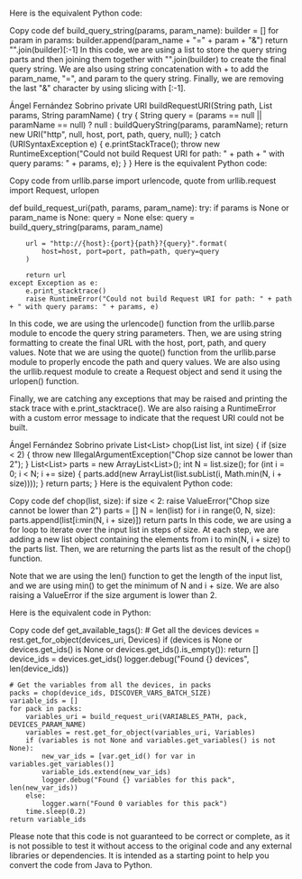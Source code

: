 Here is the equivalent Python code:

Copy code
def build_query_string(params, param_name):
    builder = []
    for param in params:
        builder.append(param_name + "=" + param + "&")
    return "".join(builder)[:-1]
In this code, we are using a list to store the query string parts and then joining them together with "".join(builder) to create the final query string. We are also using string concatenation with + to add the param_name, "=", and param to the query string. Finally, we are removing the last "&" character by using slicing with [:-1].




Ángel Fernández Sobrino
private URI buildRequestURI(String path, List<String> params, String paramName) {
		try {
			String query = (params == null || paramName == null) ? null : buildQueryString(params, paramName);
			return new URI("http", null, host, port, path, query, null);
		} catch (URISyntaxException e) {
			e.printStackTrace();
			throw new RuntimeException("Could not build Request URI for path: " + path + " with query params: " + params, e);
		}
	}
Here is the equivalent Python code:

Copy code
from urllib.parse import urlencode, quote
from urllib.request import Request, urlopen

def build_request_uri(path, params, param_name):
    try:
        if params is None or param_name is None:
            query = None
        else:
            query = build_query_string(params, param_name)
        
        url = "http://{host}:{port}{path}?{query}".format(
            host=host, port=port, path=path, query=query
        )
        
        return url
    except Exception as e:
        e.print_stacktrace()
        raise RuntimeError("Could not build Request URI for path: " + path + " with query params: " + params, e)
In this code, we are using the urlencode() function from the urllib.parse module to encode the query string parameters. Then, we are using string formatting to create the final URL with the host, port, path, and query values. Note that we are using the quote() function from the urllib.parse module to properly encode the path and query values. We are also using the urllib.request module to create a Request object and send it using the urlopen() function.

Finally, we are catching any exceptions that may be raised and printing the stack trace with e.print_stacktrace(). We are also raising a RuntimeError with a custom error message to indicate that the request URI could not be built.




Ángel Fernández Sobrino
private <T> List<List<T>> chop(List<T> list, int size) {
		if (size < 2) {
			throw new IllegalArgumentException("Chop size cannot be lower than 2");
		}
		List<List<T>> parts = new ArrayList<List<T>>();
		int N = list.size();
		for (int i = 0; i < N; i += size) {
			parts.add(new ArrayList<T>(list.subList(i, Math.min(N, i + size))));
		}
		return parts;
	}
Here is the equivalent Python code:

Copy code
def chop(list, size):
    if size < 2:
        raise ValueError("Chop size cannot be lower than 2")
    parts = []
    N = len(list)
    for i in range(0, N, size):
        parts.append(list[i:min(N, i + size)])
    return parts
In this code, we are using a for loop to iterate over the input list in steps of size. At each step, we are adding a new list object containing the elements from i to min(N, i + size) to the parts list. Then, we are returning the parts list as the result of the chop() function.

Note that we are using the len() function to get the length of the input list, and we are using min() to get the minimum of N and i + size. We are also raising a ValueError if the size argument is lower than 2.


Here is the equivalent code in Python:

Copy code
def get_available_tags():
    # Get all the devices
    devices = rest.get_for_object(devices_uri, Devices)
    if (devices is None or devices.get_ids() is None or devices.get_ids().is_empty()):
        return []
    device_ids = devices.get_ids()
    logger.debug("Found {} devices", len(device_ids))

    # Get the variables from all the devices, in packs
    packs = chop(device_ids, DISCOVER_VARS_BATCH_SIZE)
    variable_ids = []
    for pack in packs:
        variables_uri = build_request_uri(VARIABLES_PATH, pack, DEVICES_PARAM_NAME)
        variables = rest.get_for_object(variables_uri, Variables)
        if (variables is not None and variables.get_variables() is not None):
            new_var_ids = [var.get_id() for var in variables.get_variables()]
            variable_ids.extend(new_var_ids)
            logger.debug("Found {} variables for this pack", len(new_var_ids))
        else:
            logger.warn("Found 0 variables for this pack")
        time.sleep(0.2)
    return variable_ids
Please note that this code is not guaranteed to be correct or complete, as it is not possible to test it without access to the original code and any external libraries or dependencies. It is intended as a starting point to help you convert the code from Java to Python.